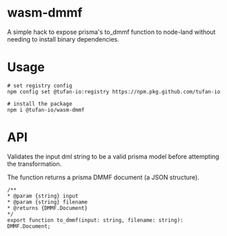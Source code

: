 # wasm-dmmf

A simple hack to expose prisma's to_dmmf function to
node-land without needing to install binary dependencies.

# Usage

```
# set registry config
npm config set @tufan-io:registry https://npm.pkg.github.com/tufan-io

# install the package
npm i @tufan-io/wasm-dmmf
```

# API

Validates the input dml string to be a valid prisma model before
attempting the transformation.

The function returns a prisma DMMF document (a JSON structure).

```
/**
* @param {string} input
* @param {string} filename
* @returns {DMMF.Document}
*/
export function to_dmmf(input: string, filename: string): DMMF.Document;

```
